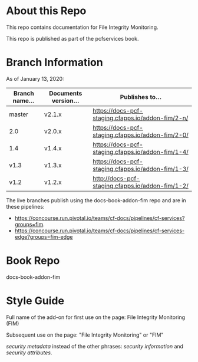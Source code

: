 # About this Repo

This repo contains documentation for File Integrity Monitoring.

This repo is published as part of the pcfservices book.

# Branch Information

As of January 13, 2020:

| Branch name… | Documents version… | Publishes to… |
|-------------|----------------|----------------|
| master      | v2.1.x     | https://docs-pcf-staging.cfapps.io/addon-fim/2-n/ |
| 2.0        | v2.0.x     | https://docs-pcf-staging.cfapps.io/addon-fim/2-0/ |
| 1.4        | v1.4.x     | https://docs-pcf-staging.cfapps.io/addon-fim/1-4/ |
| v1.3        | v1.3.x     | https://docs-pcf-staging.cfapps.io/addon-fim/1-3/ |
| v1.2        | v1.2.x     | http://docs-pcf-staging.cfapps.io/addon-fim/1-2/ |

The live branches publish using the docs-book-addon-fim repo and are in these pipelines:

+ https://concourse.run.pivotal.io/teams/cf-docs/pipelines/cf-services?groups=fim.
+ https://concourse.run.pivotal.io/teams/cf-docs/pipelines/cf-services-edge?groups=fim-edge

# Book Repo

docs-book-addon-fim

# Style Guide

Full name of the add-on for first use on the page: File Integrity Monitoring (FIM)

Subsequent use on the page: "File Integrity Monitoring" or "FIM"

_security metadata_ instead of the other phrases: _security information_ and _security attributes_.
